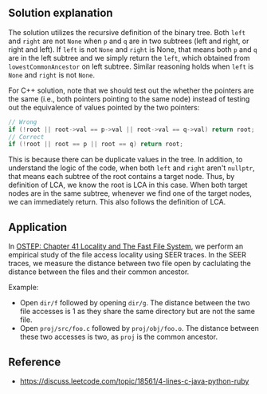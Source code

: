 ## Solution explanation

The solution utilizes the recursive definition of the binary tree. Both `left` and `right` are not `None`
when `p` and `q` are in two subtrees (left and right, or right and left). If `left` is not `None` and
`right` is None, that means both `p` and `q` are in the left subtree and we simply return the `left`,
which obtained from `lowestCommonAncestor` on left subtree. Similar reasoning holds when `left` is `None`
and `right` is not `None`.

For C++ solution, note that we should test out the whether the pointers are the same (i.e., both pointers
pointing to the same node) instead of testing out the equivalence of values pointed by the two pointers:

```cpp
// Wrong
if (!root || root->val == p->val || root->val == q->val) return root;
// Correct
if (!root || root == p || root == q) return root;
```

This is because there can be duplicate values in the tree. In addition, to understand the logic of the code,
when both `left` and `right` aren't `nullptr`, that means each subtree of the root contains a target node.
Thus, by definition of LCA, we know the root is LCA in this case.  When both target nodes are in the same subtree,
whenever we find one of the target nodes, we can immediately return. This also follows the definition of LCA.

## Application

In [OSTEP: Chapter 41 Locality and The Fast File System](http://pages.cs.wisc.edu/~remzi/OSTEP/file-ffs.pdf),
we perform an empirical study of the file access locality using SEER traces. In the SEER traces, we measure 
the distance between two file open by caclulating the distance between the files and their common ancestor.

Example:

- Open `dir/f` followed by opening `dir/g`. The distance between the two file accesses is 1 as they
share the same directory but are not the same file.
- Open `proj/src/foo.c` followed by `proj/obj/foo.o`. The distance between these two accesses is two,
as `proj` is the common ancestor.


## Reference

- https://discuss.leetcode.com/topic/18561/4-lines-c-java-python-ruby
